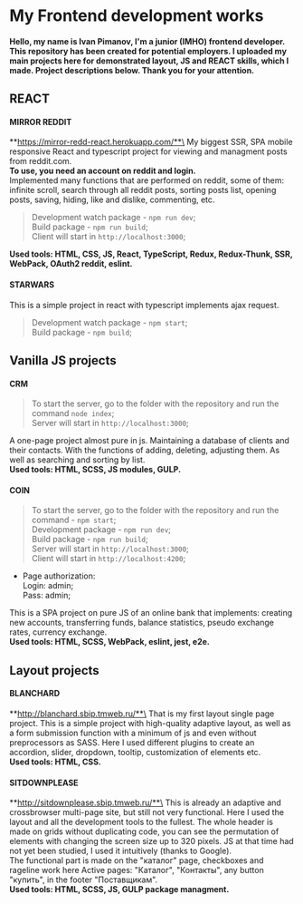 # My Frontend development works
#### Hello, my name is Ivan Pimanov, I'm a junior (IMHO) frontend developer. This repository has been created for potential employers. I uploaded my main projects here for demonstrated layout, JS and REACT skills, which I made. Project descriptions below. Thank you for your attention. 

## REACT
#### **MIRROR REDDIT**
**https://mirror-redd-react.herokuapp.com/**\
My biggest SSR, SPA mobile responsive React and typescript project for viewing and managment posts from reddit.com.\
**To use, you need an account on reddit and login.**\
Implemented many functions that are performed on reddit, some of them: infinite scroll, search through all reddit posts, sorting posts list, opening posts, saving, hiding, like and dislike, commenting, etc.
>Development watch package - `npm run dev`;\
>Build package - `npm run build`;\
>Client will start in `http://localhost:3000`;

**Used tools: HTML, CSS, JS, React, TypeScript, Redux, Redux-Thunk, SSR, WebPack, OAuth2 reddit, eslint.**
#### **STARWARS**
This is a simple project in react with typescript implements ajax request.
>Development watch package - `npm start`; \
>Build package - `npm build`;
## Vanilla JS projects
#### **CRM**
>To start the server, go to the folder with the repository and run the command `node index`;\
>Server will start in `http://localhost:3000`;

A one-page project almost pure in js. Maintaining a database of clients and their contacts. With the functions of adding, deleting, adjusting them. As well as searching and sorting by list.\
**Used tools: HTML, SCSS, JS modules, GULP.**

#### **COIN**
>To start the server, go to the folder with the repository and run the command - `npm start`;\
>Development package - `npm run dev`;\
>Build package - `npm run build`;\
>Server will start in `http://localhost:3000`;\
>Client will start in `http://localhost:4200`;

- Page authorization:\
Login: admin;\
Pass: admin;

This is a SPA project on pure JS of an online bank that implements: creating new accounts, transferring funds, balance statistics, pseudo exchange rates, currency exchange.\
**Used tools: HTML, SCSS, WebPack, eslint, jest, e2e.**
## Layout projects
#### **BLANCHARD**
**http://blanchard.sbip.tmweb.ru/**\
That is my first layout single page project. This is a simple project with high-quality adaptive layout, as well as a form submission function with a minimum of js and even without preprocessors as SASS. Here I used different plugins to create an accordion, slider, dropdown, tooltip, customization of elements etc.\
**Used tools: HTML, CSS.**

#### **SITDOWNPLEASE**
**http://sitdownplease.sbip.tmweb.ru/**\
This is already an adaptive and crossbrowser multi-page site, but still not very functional. Here I used the layout and all the development tools to the fullest. The whole header is made on grids without duplicating code, you can see the permutation of elements with changing the screen size up to 320 pixels. JS at that time had not yet been studied, I used it intuitively (thanks to Google).\
The functional part is made on the "каталог" page, checkboxes and rageline work here
Active pages: "Каталог", "Контакты", any button "купить", in the footer "Поставщикам".\
**Used tools: HTML, SCSS, JS, GULP package managment.**

